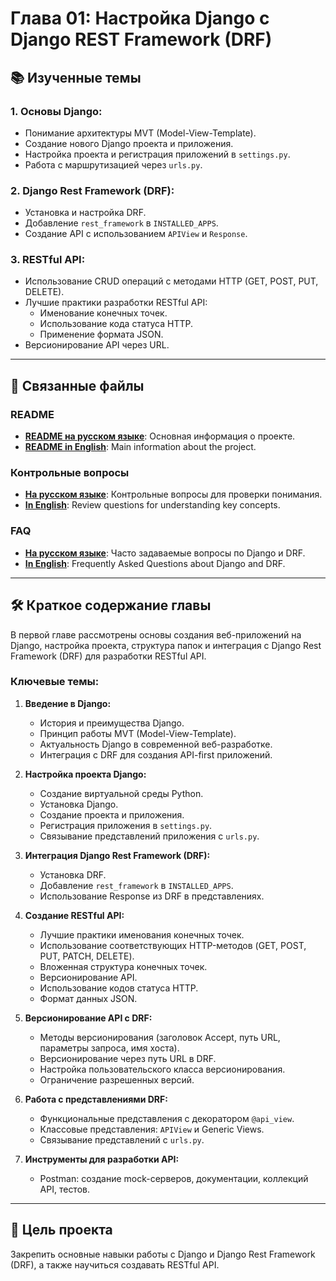 # Глава 01: Настройка Django с Django REST Framework (DRF)

## 📚 Изученные темы

### 1. Основы Django:
- Понимание архитектуры MVT (Model-View-Template).
- Создание нового Django проекта и приложения.
- Настройка проекта и регистрация приложений в `settings.py`.
- Работа с маршрутизацией через `urls.py`.

### 2. Django Rest Framework (DRF):
- Установка и настройка DRF.
- Добавление `rest_framework` в `INSTALLED_APPS`.
- Создание API с использованием `APIView` и `Response`.

### 3. RESTful API:
- Использование CRUD операций с методами HTTP (GET, POST, PUT, DELETE).
- Лучшие практики разработки RESTful API:
  - Именование конечных точек.
  - Использование кода статуса HTTP.
  - Применение формата JSON.
- Версионирование API через URL.

---

## 📂 Связанные файлы

### README
- [**README на русском языке**](./README-ru.md): Основная информация о проекте.
- [**README in English**](./README.md): Main information about the project.

### Контрольные вопросы
- [**На русском языке**](./docs/ReviewQuestions-ru.md): Контрольные вопросы для проверки понимания.
- [**In English**](./docs/ReviewQuestions-en.md): Review questions for understanding key concepts.

### FAQ
- [**На русском языке**](./docs/FAQ-ru.md): Часто задаваемые вопросы по Django и DRF.
- [**In English**](./docs/FAQ-en.md): Frequently Asked Questions about Django and DRF.

---
## 🛠 Краткое содержание главы

В первой главе рассмотрены основы создания веб-приложений на Django, настройка проекта, структура папок и интеграция с Django Rest Framework (DRF) для разработки RESTful API.

### Ключевые темы:

1. **Введение в Django:**
   - История и преимущества Django.
   - Принцип работы MVT (Model-View-Template).
   - Актуальность Django в современной веб-разработке.
   - Интеграция с DRF для создания API-first приложений.

2. **Настройка проекта Django:**
   - Создание виртуальной среды Python.
   - Установка Django.
   - Создание проекта и приложения.
   - Регистрация приложения в `settings.py`.
   - Связывание представлений приложения с `urls.py`.

3. **Интеграция Django Rest Framework (DRF):**
   - Установка DRF.
   - Добавление `rest_framework` в `INSTALLED_APPS`.
   - Использование Response из DRF в представлениях.

4. **Создание RESTful API:**
   - Лучшие практики именования конечных точек.
   - Использование соответствующих HTTP-методов (GET, POST, PUT, PATCH, DELETE).
   - Вложенная структура конечных точек.
   - Версионирование API.
   - Использование кодов статуса HTTP.
   - Формат данных JSON.

5. **Версионирование API с DRF:**
   - Методы версионирования (заголовок Accept, путь URL, параметры запроса, имя хоста).
   - Версионирование через путь URL в DRF.
   - Настройка пользовательского класса версионирования.
   - Ограничение разрешенных версий.

6. **Работа с представлениями DRF:**
   - Функциональные представления с декоратором `@api_view`.
   - Классовые представления: `APIView` и Generic Views.
   - Связывание представлений с `urls.py`.

7. **Инструменты для разработки API:**
   - Postman: создание mock-серверов, документации, коллекций API, тестов.

---

## 🎯 Цель проекта

Закрепить основные навыки работы с Django и Django Rest Framework (DRF), а также научиться создавать RESTful API.